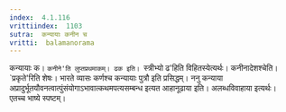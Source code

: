 ```yaml
---
index:  4.1.116
vrittiindex:  1103
sutra:  कन्यायाः कनीन च
vritti:  balamanorama 
---
```


कन्यायाः क। `कनीने'ति लुप्तप्रथमाकम्। ढक इति। `स्त्रीभ्यो ढ'हिति विहितस्येत्यर्थः। कनीनादेशश्चेति। `प्रकृते'रिति शेषः। भारते व्यासः कर्णश्च कन्यायाः पुत्रौ इति प्रसिद्धम्। ननु कन्याया अप्रादुर्भूतयौवनत्वात्पुंसंयोगाऽभावात्कथमपत्यसम्बन्ध इत्यत आहानूढाया इति। अलब्धविवाहाया इत्यर्थः। एतच्च भाष्ये स्पष्टम्। 

